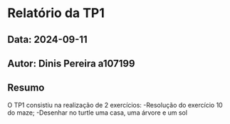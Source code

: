 # Relatório da TP1
## Data: 2024-09-11
## Autor: Dinis Pereira a107199
## Resumo
O TP1 consistiu na realização de 2 exercícios:
-Resolução do exercício 10 do maze;
-Desenhar no turtle uma casa, uma árvore e um sol

